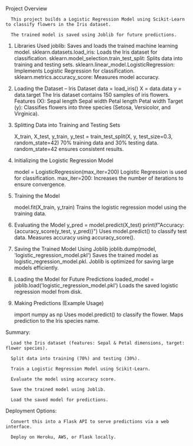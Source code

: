 Project Overview

      This project builds a Logistic Regression Model using Scikit-Learn to classify flowers in the Iris dataset. 
      
      The trained model is saved using Joblib for future predictions.

1. Libraries Used
      joblib: Saves and loads the trained machine learning model.
      sklearn.datasets.load_iris: Loads the Iris dataset for classification.
      sklearn.model_selection.train_test_split: Splits data into training and testing sets.
      sklearn.linear_model.LogisticRegression: Implements Logistic Regression for classification.
      sklearn.metrics.accuracy_score: Measures model accuracy.

2. Loading the Dataset – Iris Dataset
      data = load_iris()
      X = data.data
      y = data.target
      The Iris dataset contains 150 samples of iris flowers.
      Features (X):
      Sepal length
      Sepal width
      Petal length
      Petal width
      Target (y):
      Classifies flowers into three species (Setosa, Versicolor, and Virginica).


3. Splitting Data into Training and Testing Sets

      X_train, X_test, y_train, y_test = train_test_split(X, y, test_size=0.3, random_state=42)
      70% training data and 30% testing data.
      random_state=42 ensures consistent results.    


4. Initializing the Logistic Regression Model

    model = LogisticRegression(max_iter=200)
    Logistic Regression is used for classification.
    max_iter=200: Increases the number of iterations to ensure convergence.
    

5. Training the Model

    model.fit(X_train, y_train)
    Trains the logistic regression model using the training data.


6. Evaluating the Model
    y_pred = model.predict(X_test)
    print(f"Accuracy: {accuracy_score(y_test, y_pred)}")
    Uses model.predict() to classify test data.
    Measures accuracy using accuracy_score().


7. Saving the Trained Model Using Joblib
    joblib.dump(model, 'logistic_regression_model.pkl')
    Saves the trained model as logistic_regression_model.pkl.
    Joblib is optimized for saving large models efficiently.


8. Loading the Model for Future Predictions
    loaded_model = joblib.load('logistic_regression_model.pkl')
    Loads the saved logistic regression model from disk.


9. Making Predictions (Example Usage)
    
     import numpy as np
     Uses model.predict() to classify the flower.
     Maps prediction to the Iris species name.


Summary:

      Load the Iris dataset (features: Sepal & Petal dimensions, target: flower species).
      
      Split data into training (70%) and testing (30%).
      
      Train a Logistic Regression Model using Scikit-Learn.
      
      Evaluate the model using accuracy score.
      
      Save the trained model using Joblib.
      
      Load the saved model for predictions.


Deployment Options:

      Convert this into a Flask API to serve predictions via a web interface.
      
      Deploy on Heroku, AWS, or Flask locally.
